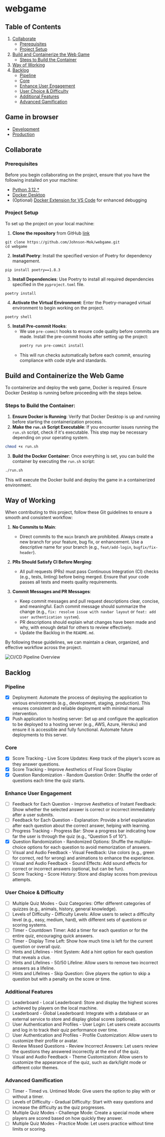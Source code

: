 # webgame

## Table of Contents
1. [Collaborate](#collaborate)
   - [Prerequisites](#prerequisites)
   - [Project Setup](#project-setup)
2. [Build and Containerize the Web Game](#build-and-containerize-the-web-game)
   - [Steps to Build the Container](#steps-to-build-the-container)
3. [Way of Working](#way-of-working)
4. [Backlog](#backlog)
   - [Pipeline](#pipeline)
   - [Core](#core)
   - [Enhance User Engagement](#enhance-user-engagement)
   - [User Choice & Difficulty](#user-choice--difficulty)
   - [Additional Features](#additional-features)
   - [Advanced Gamification](#advanced-gamification)

## Game in browser
- [Development](https://enthusiastic-spirit-development.up.railway.app/)
- [Production](https://enthusiastic-spirit-production.up.railway.app/)

## Collaborate

### Prerequisites
Before you begin collaborating on the project, ensure that you have the following installed on your machine:
- [Python 3.12.*](https://www.python.org/downloads/)
- [Docker Desktop](https://www.docker.com/products/docker-desktop/)
- (Optional) [Docker Extension for VS Code](https://marketplace.visualstudio.com/items?itemName=ms-azuretools.vscode-docker) for enhanced debugging

### Project Setup
To set up the project on your local machine:
1. **Clone the repository** from GitHub [link](https://github.com/Johnson-Mok/webgame)
```
git clone https://github.com/Johnson-Mok/webgame.git
cd webgame
```
2. **Install Poetry**: Install the specified version of Poetry for dependency management.
```
pip install poetry==1.8.3
```
3. **Install Dependencies**: Use Poetry to install all required dependencies specified in the `pyproject.toml` file.
```
poetry install
```
4. **Activate the Virtual Environment**: Enter the Poetry-managed virtual environment to begin working on the project.
```
poetry shell
```
5. **Install Pre-commit Hooks**: 
   - We use `pre-commit` hooks to ensure code quality before commits are made. Install the pre-commit hooks after setting up the project:
     ```bash
     poetry run pre-commit install
     ```
   - This will run checks automatically before each commit, ensuring compliance with code style and standards.

## Build and Containerize the Web Game
To containerize and deploy the web game, Docker is required. Ensure Docker Desktop is running before proceeding with the steps below.

### Steps to Build the Container:
1. **Ensure Docker is Running**: Verify that Docker Desktop is up and running before starting the containerization process.
2. **Make the `run.sh` Script Executable**: If you encounter issues running the `run.sh` script, check if it's executable. This step may be necessary depending on your operating system.
```bash
chmod +x run.sh
```
3. **Build the Docker Container**: Once everything is set, you can build the container by executing the `run.sh` script: 
```bash
./run.sh
```
This will execute the Docker build and deploy the game in a containerized environment.

## Way of Working

When contributing to this project, follow these Git guidelines to ensure a smooth and consistent workflow:

1. **No Commits to Main**: 
   - Direct commits to the `main` branch are prohibited. Always create a new branch for your feature, bug fix, or enhancement. Use a descriptive name for your branch (e.g., `feat/add-login`, `bugfix/fix-header`).

2. **PRs Should Satisfy CI Before Merging**:
   - All pull requests (PRs) must pass Continuous Integration (CI) checks (e.g., tests, linting) before being merged. Ensure that your code passes all tests and meets quality requirements.

3. **Commit Messages and PR Messages**:
   - Keep commit messages and pull request descriptions clear, concise, and meaningful. Each commit message should summarize the change (e.g., `fix: resolve issue with navbar layout` or `feat: add user authentication system`).
   - PR descriptions should explain what changes have been made and why, with enough detail for others to review effectively.
   - Update the Backlog in the `README.md`.

By following these guidelines, we can maintain a clean, organized, and effective workflow across the project.

![CI/CD Pipeline Overview](images/webgame_CICD_overview.jpg)

## Backlog

### Pipeline
- [X] Deployment: Automate the process of deploying the application to various environments (e.g., development, staging, production). This ensures consistent and reliable deployment with minimal manual intervention.
- [X] Push application to hosting server: Set up and configure the application to be deployed to a hosting server (e.g., AWS, Azure, Heroku) and ensure it is accessible and fully functional. Automate future deployments to this server.

### Core
- [X] Score Tracking - Live Score Updates: Keep track of the player’s score as they answer questions.
- [X] Score Tracking - Improve Aesthetics of Final Score Display
- [X] Question Randomization - Random Question Order: Shuffle the order of questions each time the quiz starts.

### Enhance User Engagement
- [ ] Feedback for Each Question - Improve Aesthetics of Instant Feedback: Show whether the selected answer is correct or incorrect immediately after a user submits.
- [ ] Feedback for Each Question - Explanation: Provide a brief explanation after each question about the correct answer, helping with learning.
- [ ] Progress Tracking - Progress Bar: Show a progress bar indicating how far the user is through the quiz (e.g., “Question 5 of 10”).
- [X] Question Randomization - Randomized Options: Shuffle the multiple-choice options for each question to avoid memorization of answers.
- [ ] Visual and Audio Feedback - Visual Feedback: Use colors (e.g., green for correct, red for wrong) and animations to enhance the experience.
- [ ] Visual and Audio Feedback - Sound Effects: Add sound effects for correct or incorrect answers (optional, but can be fun).
- [ ] Score Tracking - Score History: Store and display scores from previous attempts.

### User Choice & Difficulty
- [ ] Multiple Quiz Modes - Quiz Categories: Offer different categories of quizzes (e.g., animals, history, general knowledge).
- [ ] Levels of Difficulty - Difficulty Levels: Allow users to select a difficulty level (e.g., easy, medium, hard), with different sets of questions or scoring systems.
- [ ] Timer - Countdown Timer: Add a timer for each question or for the entire quiz, encouraging quick answers.
- [ ] Timer - Display Time Left: Show how much time is left for the current question or overall quiz.
- [ ] Hints and Lifelines - Hint System: Add a hint option for each question that reveals a clue.
- [ ] Hints and Lifelines - 50/50 Lifeline: Allow users to remove two incorrect answers as a lifeline.
- [ ] Hints and Lifelines - Skip Question: Give players the option to skip a question but with a penalty on the score or time.

### Additional Features
- [ ] Leaderboard - Local Leaderboard: Store and display the highest scores achieved by players on the local machine.
- [ ] Leaderboard - Global Leaderboard: Integrate with a database or an external service to store and display global scores (optional).
- [ ] User Authentication and Profiles - User Login: Let users create accounts and log in to track their quiz performance over time.
- [ ] User Authentication and Profiles - Profile Customization: Allow users to customize their profile or avatar.
- [ ] Review Missed Questions - Review Incorrect Answers: Let users review the questions they answered incorrectly at the end of the quiz.
- [ ] Visual and Audio Feedback - Theme Customization: Allow users to customize the appearance of the quiz, such as dark/light mode or different color themes.

### Advanced Gamification
- [ ] Timer - Timed vs. Untimed Mode: Give users the option to play with or without a timer.
- [ ] Levels of Difficulty - Gradual Difficulty: Start with easy questions and increase the difficulty as the quiz progresses.
- [ ] Multiple Quiz Modes - Challenge Mode: Create a special mode where players are scored based on how quickly they answer.
- [ ] Multiple Quiz Modes - Practice Mode: Let users practice without time limits or scoring.
